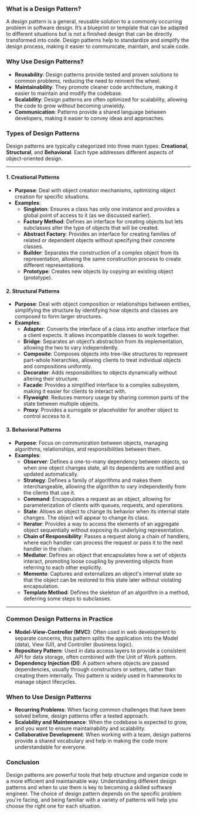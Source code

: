 ### **What is a Design Pattern?**
A design pattern is a general, reusable solution to a commonly occurring problem in software design. It’s a blueprint or template that can be adapted to different situations but is not a finished design that can be directly transformed into code. Design patterns help to standardize and simplify the design process, making it easier to communicate, maintain, and scale code.

### **Why Use Design Patterns?**
- **Reusability**: Design patterns provide tested and proven solutions to common problems, reducing the need to reinvent the wheel.
- **Maintainability**: They promote cleaner code architecture, making it easier to maintain and modify the codebase.
- **Scalability**: Design patterns are often optimized for scalability, allowing the code to grow without becoming unwieldy.
- **Communication**: Patterns provide a shared language between developers, making it easier to convey ideas and approaches.

### **Types of Design Patterns**
Design patterns are typically categorized into three main types: **Creational**, **Structural**, and **Behavioral**. Each type addresses different aspects of object-oriented design.

---

#### **1. Creational Patterns**
   - **Purpose**: Deal with object creation mechanisms, optimizing object creation for specific situations.
   - **Examples**:
     - **Singleton**: Ensures a class has only one instance and provides a global point of access to it (as we discussed earlier).
     - **Factory Method**: Defines an interface for creating objects but lets subclasses alter the type of objects that will be created.
     - **Abstract Factory**: Provides an interface for creating families of related or dependent objects without specifying their concrete classes.
     - **Builder**: Separates the construction of a complex object from its representation, allowing the same construction process to create different representations.
     - **Prototype**: Creates new objects by copying an existing object (prototype).

#### **2. Structural Patterns**
   - **Purpose**: Deal with object composition or relationships between entities, simplifying the structure by identifying how objects and classes are composed to form larger structures.
   - **Examples**:
     - **Adapter**: Converts the interface of a class into another interface that a client expects. It allows incompatible classes to work together.
     - **Bridge**: Separates an object’s abstraction from its implementation, allowing the two to vary independently.
     - **Composite**: Composes objects into tree-like structures to represent part-whole hierarchies, allowing clients to treat individual objects and compositions uniformly.
     - **Decorator**: Adds responsibilities to objects dynamically without altering their structure.
     - **Facade**: Provides a simplified interface to a complex subsystem, making it easier for clients to interact with.
     - **Flyweight**: Reduces memory usage by sharing common parts of the state between multiple objects.
     - **Proxy**: Provides a surrogate or placeholder for another object to control access to it.

#### **3. Behavioral Patterns**
   - **Purpose**: Focus on communication between objects, managing algorithms, relationships, and responsibilities between them.
   - **Examples**:
     - **Observer**: Defines a one-to-many dependency between objects, so when one object changes state, all its dependents are notified and updated automatically.
     - **Strategy**: Defines a family of algorithms and makes them interchangeable, allowing the algorithm to vary independently from the clients that use it.
     - **Command**: Encapsulates a request as an object, allowing for parameterization of clients with queues, requests, and operations.
     - **State**: Allows an object to change its behavior when its internal state changes. The object will appear to change its class.
     - **Iterator**: Provides a way to access the elements of an aggregate object sequentially without exposing its underlying representation.
     - **Chain of Responsibility**: Passes a request along a chain of handlers, where each handler can process the request or pass it to the next handler in the chain.
     - **Mediator**: Defines an object that encapsulates how a set of objects interact, promoting loose coupling by preventing objects from referring to each other explicitly.
     - **Memento**: Captures and externalizes an object's internal state so that the object can be restored to this state later without violating encapsulation.
     - **Template Method**: Defines the skeleton of an algorithm in a method, deferring some steps to subclasses.

---

### **Common Design Patterns in Practice**
- **Model-View-Controller (MVC)**: Often used in web development to separate concerns, this pattern splits the application into the Model (data), View (UI), and Controller (business logic).
- **Repository Pattern**: Used in data access layers to provide a consistent API for data storage, often combined with the Unit of Work pattern.
- **Dependency Injection (DI)**: A pattern where objects are passed dependencies, usually through constructors or setters, rather than creating them internally. This pattern is widely used in frameworks to manage object lifecycles.

### **When to Use Design Patterns**
- **Recurring Problems**: When facing common challenges that have been solved before, design patterns offer a tested approach.
- **Scalability and Maintenance**: When the codebase is expected to grow, and you want to ensure maintainability and scalability.
- **Collaborative Development**: When working with a team, design patterns provide a shared vocabulary and help in making the code more understandable for everyone.

### **Conclusion**
Design patterns are powerful tools that help structure and organize code in a more efficient and maintainable way. Understanding different design patterns and when to use them is key to becoming a skilled software engineer. The choice of design pattern depends on the specific problem you're facing, and being familiar with a variety of patterns will help you choose the right one for each situation.
